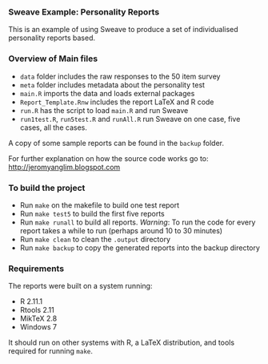 
### Sweave Example: Personality Reports

This is an example of using Sweave to produce a set of individualised
personality reports based.

### Overview of Main files

* `data` folder includes the raw responses to the 50 item survey
* `meta` folder includes metadata about the personality test
* `main.R` imports the data and loads external packages
* `Report_Template.Rnw` includes the report LaTeX and R code
* `run.R` has the script to load `main.R` and run Sweave
* `run1test.R`, `run5test.R` and `runAll.R`
run Sweave on one case, five cases, all the cases.

A copy of some sample reports can be found in the `backup` folder.

For further explanation on how the source code works go to:
<http://jeromyanglim.blogspot.com>

### To build the project
* Run `make` on the makefile to build one test report
* Run `make test5` to build the first five reports
* Run `make runall` to build all reports. *Warning*: To run the code for every report takes a while to run (perhaps around 10 to 30 minutes) 
* Run `make clean` to clean the `.output` directory
* Run `make backup` to copy the generated reports into the backup directory


### Requirements
The reports were built on a system running:

* R 2.11.1
* Rtools 2.11
* MikTeX 2.8
* Windows 7

It should run on other systems with R, a LaTeX distribution, and tools required for running `make`.

